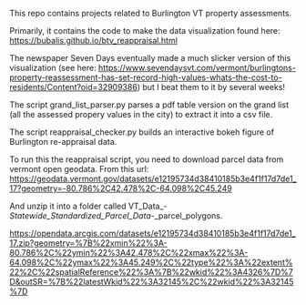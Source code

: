 This repo contains projects related to Burlington VT property assessments. 

Primarily, it contains the code to make the data visualization found here: https://bubalis.github.io/btv_reappraisal.html 

The newspaper Seven Days eventually made a much slicker version of this visualization (see here: https://www.sevendaysvt.com/vermont/burlingtons-property-reassessment-has-set-record-high-values-whats-the-cost-to-residents/Content?oid=32909386)
but I beat them to it by several weeks!



The script grand_list_parser.py parses a pdf table version on the grand list (all the assessed propery values in the city) to extract it into a csv file.

The script reappraisal_checker.py builds an interactive bokeh figure of Burlington re-appraisal data.


To run this the reappraisal script, you need to download parcel data from vermont open geodata. 
From this url:
https://geodata.vermont.gov/datasets/e12195734d38410185b3e4f1f17d7de1_17?geometry=-80.786%2C42.478%2C-64.098%2C45.249

And unzip it into a folder called VT_Data_-_Statewide_Standardized_Parcel_Data_-_parcel_polygons.

https://opendata.arcgis.com/datasets/e12195734d38410185b3e4f1f17d7de1_17.zip?geometry=%7B%22xmin%22%3A-80.786%2C%22ymin%22%3A42.478%2C%22xmax%22%3A-64.098%2C%22ymax%22%3A45.249%2C%22type%22%3A%22extent%22%2C%22spatialReference%22%3A%7B%22wkid%22%3A4326%7D%7D&outSR=%7B%22latestWkid%22%3A32145%2C%22wkid%22%3A32145%7D
